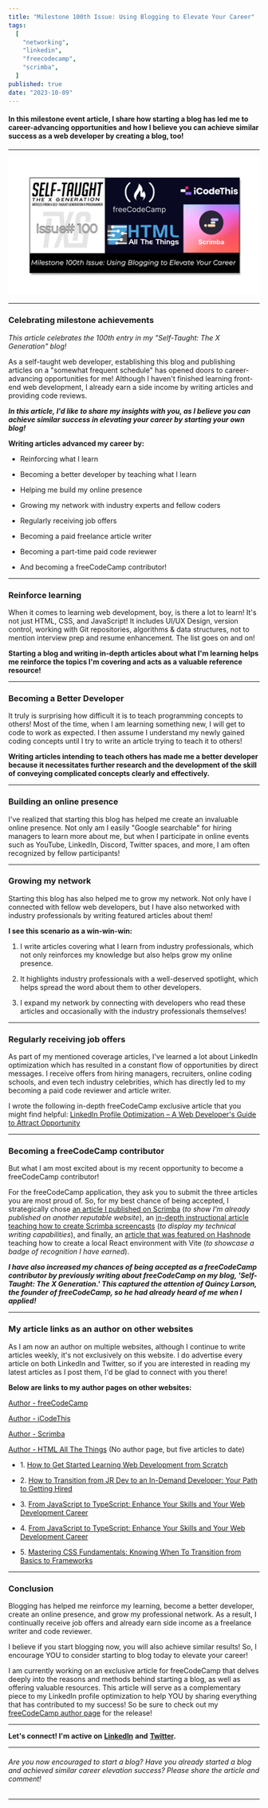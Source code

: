 ```yaml
---
title: "Milestone 100th Issue: Using Blogging to Elevate Your Career"
tags:
  [
    "networking",
    "linkedin",
    "freecodecamp",
    "scrimba",
  ]
published: true
date: "2023-10-09"
---
```


#### In this milestone event article, I share how starting a blog has led me to career-advancing opportunities and how I believe you can achieve similar success as a web developer by creating a blog, too!

---

![TN-TXG-100](img/10-09-2023/TN-TXG-100.png)

---

### Celebrating milestone achievements

*This article celebrates the 100th entry in my "Self-Taught: The X Generation" blog!*

As a self-taught web developer, establishing this blog and publishing articles on a "somewhat frequent schedule" has opened doors to career-advancing opportunities for me! Although I haven't finished learning front-end web development, I already earn a side income by writing articles and providing code reviews.

***In this article, I'd like to share my insights with you, as I believe you can achieve similar success in elevating your career by starting your own blog!***

**Writing articles advanced my career by:**

* Reinforcing what I learn
    
* Becoming a better developer by teaching what I learn
    
* Helping me build my online presence
    
* Growing my network with industry experts and fellow coders
    
* Regularly receiving job offers
    
* Becoming a paid freelance article writer
    
* Becoming a part-time paid code reviewer
    
* And becoming a freeCodeCamp contributor!
    

---

### Reinforce learning

When it comes to learning web development, boy, is there a lot to learn! It's not just HTML, CSS, and JavaScript! It includes UI/UX Design, version control, working with Git repositories, algorithms & data structures, not to mention interview prep and resume enhancement. The list goes on and on!

**Starting a blog and writing in-depth articles about what I'm learning helps me reinforce the topics I'm covering and acts as a valuable reference resource!**

---

### Becoming a Better Developer

It truly is surprising how difficult it is to teach programming concepts to others! Most of the time, when I am learning something new, I will get to code to work as expected. I then assume I understand my newly gained coding concepts until I try to write an article trying to teach it to others!

**Writing articles intending to teach others has made me a better developer because it necessitates further research and the development of the skill of conveying complicated concepts clearly and effectively.**

---

### Building an online presence

I've realized that starting this blog has helped me create an invaluable online presence. Not only am I easily "Google searchable" for hiring managers to learn more about me, but when I participate in online events such as YouTube, LinkedIn, Discord, Twitter spaces, and more, I am often recognized by fellow participants!

---

### Growing my network

Starting this blog has also helped me to grow my network. Not only have I connected with fellow web developers, but I have also networked with industry professionals by writing featured articles about them!

**I see this scenario as a win-win-win:**

1. I write articles covering what I learn from industry professionals, which not only reinforces my knowledge but also helps grow my online presence.
    
2. It highlights industry professionals with a well-deserved spotlight, which helps spread the word about them to other developers.
    
3. I expand my network by connecting with developers who read these articles and occasionally with the industry professionals themselves!
    

---

### Regularly receiving job offers

As part of my mentioned coverage articles, I've learned a lot about LinkedIn optimization which has resulted in a constant flow of opportunities by direct messages. I receive offers from hiring managers, recruiters, online coding schools, and even tech industry celebrities, which has directly led to my becoming a paid code reviewer and article writer.

I wrote the following in-depth freeCodeCamp exclusive article that you might find helpful: [LinkedIn Profile Optimization – A Web Developer's Guide to Attract Opportunity](https://www.freecodecamp.org/news/linkedin-profile-optimization/)

---

### Becoming a freeCodeCamp contributor

But what I am most excited about is my recent opportunity to become a freeCodeCamp contributor!

For the freeCodeCamp application, they ask you to submit the three articles you are most proud of. So, for my best chance of being accepted, I strategically chose [an article I published on Scrimba](https://scrimba.com/articles/linkedin-for-developers/) (*to show I'm already published on another reputable website*), an [in-depth instructional article teaching how to create Scrimba screencasts](https://selftaughttxg.com/2021/02-21/CreateAScrimbaScreencast/) (*to display my technical writing capabilities*), and finally, an [article that was featured on Hashnode](https://michaeljudelarocca.hashnode.dev/how-to-create-a-local-react-environment-with-vite) teaching how to create a local React environment with Vite (*to showcase a badge of recognition I have earned*).

***I have also increased my chances of being accepted as a freeCodeCamp contributor by previously writing about freeCodeCamp on my blog, 'Self-Taught: The X Generation.' This captured the attention of Quincy Larson, the founder of freeCodeCamp, so he had already heard of me when I applied!***

---

### My article links as an author on other websites

As I am now an author on multiple websites, although I continue to write articles weekly, it's not exclusively on this website. I do advertise every article on both LinkedIn and Twitter, so if you are interested in reading my latest articles as I post them, I'd be glad to connect with you there!

**Below are links to my author pages on other websites:**

[Author - freeCodeCamp](https://www.freecodecamp.org/news/author/michael-larocca/)

[Author - iCodeThis](https://icodethis.com/blog/authors/Michael_Larocca)

[Author - Scrimba](https://scrimba.com/articles/author/michael/)

[Author - HTML All The Things](https://www.htmlallthethings.com/) (No author page, but five articles to date)

* 1\. [How to Get Started Learning Web Development from Scratch](https://www.htmlallthethings.com/blog-posts/how-to-get-started-learning-web-development-from-scratch)
    
* 2\. [How to Transition from JR Dev to an In-Demand Developer: Your Path to Getting Hired](https://www.htmlallthethings.com/blog-posts/how-to-transition-from-jr-dev-to-an-in-demand-developer-your-path-to-getting-hired)
    
* 3\. [From JavaScript to TypeScript: Enhance Your Skills and Your Web Development Career](https://www.htmlallthethings.com/blog-posts/from-javascript-to-typescript-enhance-your-skills-and-your-web-development-career)
    
* 4\. [From JavaScript to TypeScript: Enhance Your Skills and Your Web Development Career](https://www.htmlallthethings.com/blog-posts/from-javascript-to-typescript-enhance-your-skills-and-your-web-development-career)
    
* 5\. [Mastering CSS Fundamentals: Knowing When To Transition from Basics to Frameworks](https://www.htmlallthethings.com/blog-posts/mastering-css-fundamentals-knowing-when-to-transition-from-basics-to-frameworks)
    

---

### Conclusion

Blogging has helped me reinforce my learning, become a better developer, create an online presence, and grow my professional network. As a result, I continually receive job offers and already earn side income as a freelance writer and code reviewer.

I believe if you start blogging now, you will also achieve similar results! So, I encourage YOU to consider starting to blog today to elevate your career!

I am currently working on an exclusive article for freeCodeCamp that delves deeply into the reasons and methods behind starting a blog, as well as offering valuable resources. This article will serve as a complementary piece to my LinkedIn profile optimization to help YOU by sharing everything that has contributed to my success! So be sure to check out my [freeCodeCamp author page](https://www.freecodecamp.org/news/author/michael-larocca/) for the release!

---

**Let's connect! I'm active on** [**LinkedIn**](https://www.linkedin.com/in/michaeljudelarocca/) **and** [**Twitter**](https://twitter.com/MikeJudeLarocca)**.**

---

###### *Are you now encouraged to start a blog? Have you already started a blog and achieved similar career elevation success? Please share the article and comment!*

---